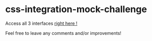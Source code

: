 # css-integration-mock-challenge
  Access all 3 interfaces [right here !](https://nicolsaha.github.io/css-integration-mock-challenge/)
 
 Feel free to leave any comments and/or improvements!
